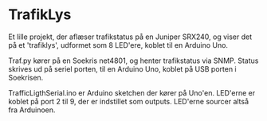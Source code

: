 TrafikLys
=========

Et lille projekt, der aflæser trafikstatus på en Juniper SRX240, og viser det på et
'trafiklys', udformet som 8 LED'ere, koblet til en Arduino Uno.

Traf.py kører på en Soekris net4801, og henter trafikstatus via SNMP.
Status skrives ud på seriel porten, til en Arduino Uno, koblet på USB porten i
Soekrisen.

TrafficLigthSerial.ino er Arduino sketchen der kører på Uno'en.
LED'erne er koblet på port 2 til 9, der er indstillet som outputs.
LED'erne sourcer altså fra Arduinoen.
